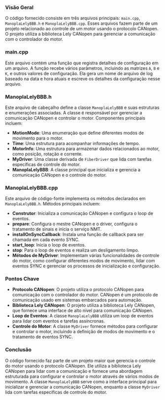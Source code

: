 ### Visão Geral

O código fornecido consiste em três arquivos principais: `main.cpp`, `ManoplaLelyBBB.h` e `ManoplaLelyBBB.cpp`. Esses arquivos fazem parte de um projeto relacionado ao controle de um motor usando o protocolo CANopen. O projeto utiliza a biblioteca Lely CANopen para gerenciar a comunicação com o controlador do motor.

### main.cpp

Este arquivo contém uma função que registra detalhes de configuração em um arquivo. A função recebe vários parâmetros, incluindo as matrizes `A`, `B` e `K`, e outros valores de configuração. Ela gera um nome de arquivo de log baseado na data e hora atuais e escreve os detalhes da configuração nesse arquivo.

### ManoplaLelyBBB.h

Este arquivo de cabeçalho define a classe `ManoplaLelyBBB` e suas estruturas e enumerações associadas. A classe é responsável por gerenciar a comunicação CANopen e controlar o motor. Componentes principais incluem:

- **MotionMode**: Uma enumeração que define diferentes modos de movimento para o motor.
- **Time**: Uma estrutura para acompanhar informações de tempo.
- **MotorInfo**: Uma estrutura para armazenar dados relacionados ao motor, como posição, rotação e corrente.
- **MyDriver**: Uma classe derivada de `FiberDriver` que lida com tarefas específicas de controle do motor.
- **ManoplaLelyBBB**: A classe principal que inicializa e gerencia a comunicação CANopen e o controle do motor.

### ManoplaLelyBBB.cpp

Este arquivo de código-fonte implementa os métodos declarados em `ManoplaLelyBBB.h`. Métodos principais incluem:

- **Construtor**: Inicializa a comunicação CANopen e configura o loop de eventos.
- **prepare**: Configura o mestre CANopen e o driver, configura o tratamento de sinais e inicia o serviço NMT.
- **installOnSyncCallback**: Instala uma função de callback para ser chamada em cada evento SYNC.
- **start_loop**: Inicia o loop de eventos.
- **stop**: Para o loop de eventos e realiza um desligamento limpo.
- **Métodos de MyDriver**: Implementam várias funcionalidades de controle do motor, como configurar diferentes modos de movimento, lidar com eventos SYNC e gerenciar os processos de inicialização e configuração.

### Pontos Chave

- **Protocolo CANopen**: O projeto utiliza o protocolo CANopen para comunicação com o controlador do motor. CANopen é um protocolo de comunicação usado em sistemas embarcados para automação.
- **Biblioteca Lely CANopen**: O projeto utiliza a biblioteca Lely CANopen, que fornece uma interface de alto nível para comunicação CANopen.
- **Loop de Eventos**: A classe `ManoplaLelyBBB` utiliza um loop de eventos para lidar com eventos e tarefas assíncronas.
- **Controle do Motor**: A classe `MyDriver` fornece métodos para configurar e controlar o motor, incluindo a definição de modos de movimento e o tratamento de eventos SYNC.

### Conclusão

O código fornecido faz parte de um projeto maior que gerencia o controle do motor usando o protocolo CANopen. Ele utiliza a biblioteca Lely CANopen para lidar com a comunicação e fornece uma abordagem estruturada para configurar e controlar o motor através de vários modos de movimento. A classe `ManoplaLelyBBB` serve como a interface principal para inicializar e gerenciar a comunicação CANopen, enquanto a classe `MyDriver` lida com tarefas específicas de controle do motor.